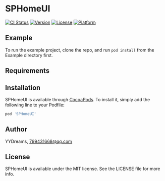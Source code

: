 # SPHomeUI

[![CI Status](https://img.shields.io/travis/YYDreams/SPHomeUI.svg?style=flat)](https://travis-ci.org/YYDreams/SPHomeUI)
[![Version](https://img.shields.io/cocoapods/v/SPHomeUI.svg?style=flat)](https://cocoapods.org/pods/SPHomeUI)
[![License](https://img.shields.io/cocoapods/l/SPHomeUI.svg?style=flat)](https://cocoapods.org/pods/SPHomeUI)
[![Platform](https://img.shields.io/cocoapods/p/SPHomeUI.svg?style=flat)](https://cocoapods.org/pods/SPHomeUI)

## Example

To run the example project, clone the repo, and run `pod install` from the Example directory first.

## Requirements

## Installation

SPHomeUI is available through [CocoaPods](https://cocoapods.org). To install
it, simply add the following line to your Podfile:

```ruby
pod 'SPHomeUI'
```

## Author

YYDreams, 799431668@qq.com

## License

SPHomeUI is available under the MIT license. See the LICENSE file for more info.
